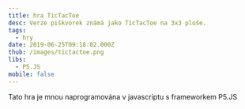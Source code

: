 ```yaml
---
title: hra TicTacToe
desc: Verze piškvorek známá jako TicTacToe na 3x3 ploše.
tags:
  - hry
date: 2019-06-25T09:18:02.000Z
thub: /images/tictactoe.png
libs:
  - P5.JS
mobile: false
---
```


Tato hra je mnou naprogramována v javascriptu s frameworkem P5.JS

<script language="javascript" type="text/javascript" src="sketch.js"></script>
